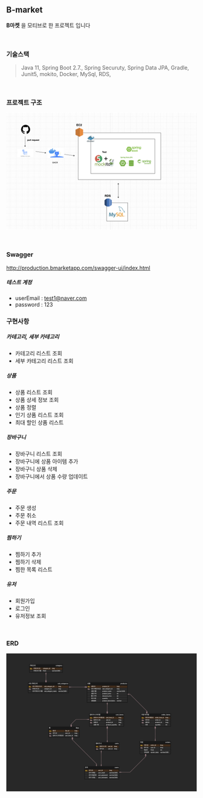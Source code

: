 
## B-market
**B마켓** 을 모티브로 한 프로젝트 입니다

<br />


### 기술스택
> Java 11, Spring Boot 2.7., Spring Securuty, Spring Data JPA, Gradle, Junit5, mokito, Docker, MySql, RDS,

<br />

### 프로젝트 구조
![](./image/ARCHITECTURE.png)

<br />

### Swagger
http://production.bmarketapp.com/swagger-ui/index.html
##### 테스트 계정
- userEmail : test1@naver.com
- password : 123

### 구현사항
##### **카테고리, 세부 카테고리**
- 카테고리 리스트 조회
- 세부 카테고리 리스트 조회

##### **상품**
- 상품 리스트 조회
- 상품 상세 정보 조회
- 상품 정렬
- 인기 상품 리스트 조회
- 최대 할인 상품 리스트

##### **장바구니**
- 장바구니 리스트 조회
- 장바구니에 상품 아이템 추가
- 장바구니 상품 삭제
- 장바구니에서 상품 수량 업데이트

##### **주문**
- 주문 생성
- 주문 취소
- 주문 내역 리스트 조회

##### **찜하기**
- 찜하기 추가
- 찜하기 삭제
- 찜한 목록 리스트
##### **유저**
- 회원가입
- 로그인
- 유저정보 조회




<br/>


### ERD
![](./image/ERD.png)


